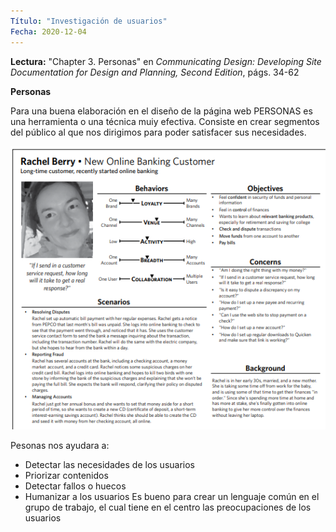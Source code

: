 ```yaml
---
Título: "Investigación de usuarios"
Fecha: 2020-12-04
---
```

__Lectura:__ "Chapter 3. Personas" en *Communicating Design: Developing Site Documentation for Design and Planning, Second Edition*, págs. 34-62

__Personas__

Para una buena elaboración en el diseño de la página web PERSONAS es una herramienta o una técnica muiy efectiva.
Consiste en crear segmentos del público al que nos dirigimos para poder satisfacer sus necesidades.

![personas](/argazkiak/personas.png)

Pesonas nos ayudara a:
* Detectar las necesidades de los usuarios
* Priorizar contenidos
* Detectar fallos o huecos
* Humanizar a los usuarios
Es bueno para crear un lenguaje común en el grupo de trabajo, el cual tiene en el centro las preocupaciones de los usuarios
